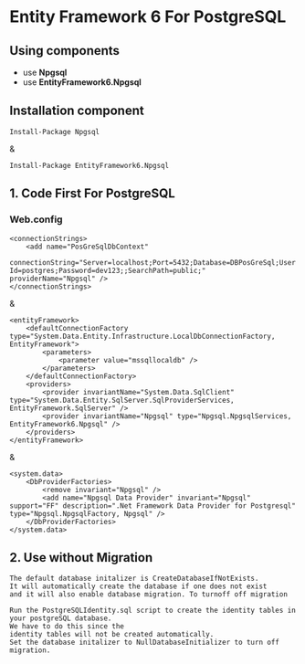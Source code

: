 # Entity Framework 6 For PostgreSQL

## Using components

* use **Npgsql**
* use **EntityFramework6.Npgsql**


## Installation component

	Install-Package Npgsql

&

	Install-Package EntityFramework6.Npgsql


## 1. Code First For PostgreSQL


### Web.config

	<connectionStrings>
		<add name="PosGreSqlDbContext"
	       connectionString="Server=localhost;Port=5432;Database=DBPosGreSql;User Id=postgres;Password=dev123;;SearchPath=public;" 			providerName="Npgsql" />
	</connectionStrings>

&

	<entityFramework>
        <defaultConnectionFactory type="System.Data.Entity.Infrastructure.LocalDbConnectionFactory, EntityFramework">
            <parameters>
                <parameter value="mssqllocaldb" />
            </parameters>
        </defaultConnectionFactory>
        <providers>
            <provider invariantName="System.Data.SqlClient" type="System.Data.Entity.SqlServer.SqlProviderServices, EntityFramework.SqlServer" />
            <provider invariantName="Npgsql" type="Npgsql.NpgsqlServices, EntityFramework6.Npgsql" />
        </providers>
    </entityFramework>

&

	<system.data>
        <DbProviderFactories>
            <remove invariant="Npgsql" />
            <add name="Npgsql Data Provider" invariant="Npgsql" support="FF" description=".Net Framework Data Provider for Postgresql" type="Npgsql.NpgsqlFactory, Npgsql" />
        </DbProviderFactories>
    </system.data>
    
## 2. Use without Migration
	
	The default database initalizer is CreateDatabaseIfNotExists. 
	It will automatically create the database if one does not exist 		
	and it will also enable database migration. To turnoff off migration

	Run the PostgreSQLIdentity.sql script to create the identity tables in your postgreSQL database. 
	We have to do this since the 		
	identity tables will not be created automatically.
	Set the database initalizer to NullDatabaseInitializer to turn off migration.

